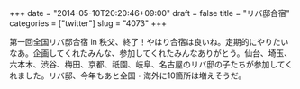 +++
date = "2014-05-10T20:20:46+09:00"
draft = false
title = "リバ邸合宿"
categories = ["twitter"]
slug = "4073"
+++

第一回全国リバ邸合宿 in 秩父、終了！やはり合宿は良いね。定期的にやりたいなあ。企画してくれたみんな、参加してくれたみんなありがとう。仙台、埼玉、六本木、渋谷、梅田、京都、祇園、岐阜、名古屋のリバ邸の子たちが参加してくれました。リバ邸、今年もあと全国・海外に10箇所は増えそうだ。
